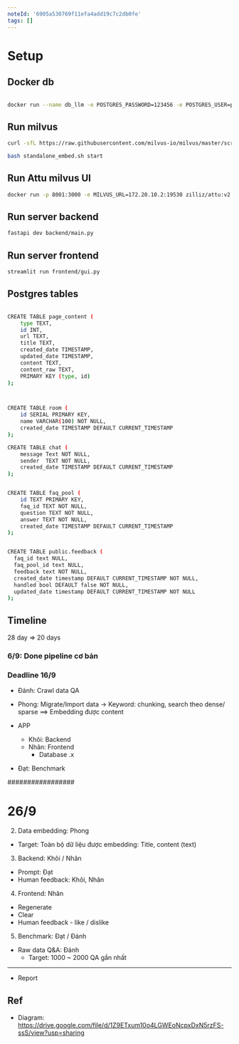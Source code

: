 ```yaml
---
noteId: '6905a530769f11efa4add19c7c2db0fe'
tags: []
---
```


# Setup

## Docker db

```bash

docker run --name db_llm -e POSTGRES_PASSWORD=123456 -e POSTGRES_USER=postgres -e POSTGRES_DB=db_llm -p 5432:5432 -d postgres
```

## Run milvus

```sh
curl -sfL https://raw.githubusercontent.com/milvus-io/milvus/master/scripts/standalone_embed.sh -o standalone_embed.sh

bash standalone_embed.sh start

```

## Run Attu milvus UI

```sh
docker run -p 8001:3000 -e MILVUS_URL=172.20.10.2:19530 zilliz/attu:v2.4
```

## Run server backend

```sh
fastapi dev backend/main.py
```

## Run server frontend

```sh
streamlit run frontend/gui.py
```

## Postgres tables

```sh

CREATE TABLE page_content (
    type TEXT,
    id INT,
    url TEXT,
    title TEXT,
    created_date TIMESTAMP,
    updated_date TIMESTAMP,
    content TEXT,
    content_raw TEXT,
    PRIMARY KEY (type, id)
);



CREATE TABLE room (
    id SERIAL PRIMARY KEY,
    name VARCHAR(100) NOT NULL,
    created_date TIMESTAMP DEFAULT CURRENT_TIMESTAMP
);

CREATE TABLE chat (
    message Text NOT NULL,
    sender  TEXT NOT NULL,
    created_date TIMESTAMP DEFAULT CURRENT_TIMESTAMP
);


CREATE TABLE faq_pool (
    id TEXT PRIMARY KEY,
    faq_id TEXT NOT NULL,
    question TEXT NOT NULL,
    answer TEXT NOT NULL,
    created_date TIMESTAMP DEFAULT CURRENT_TIMESTAMP
);


CREATE TABLE public.feedback (
  faq_id text NULL,
  faq_pool_id text NULL,
  feedback text NOT NULL,
  created_date timestamp DEFAULT CURRENT_TIMESTAMP NOT NULL,
  handled bool DEFAULT false NOT NULL,
  updated_date timestamp DEFAULT CURRENT_TIMESTAMP NOT NULL
);


```

## Timeline

28 day
=> 20 days

### 6/9: Done pipeline cơ bản

### Deadline 16/9

- Đảnh: Crawl data QA

- Phong: Migrate/Import data -> Keyword: chunking, search theo dense/ sparse
  ==> Embedding được content

- APP

  - Khôi: Backend
  - Nhân: Frontend
    - Database .x

- Đạt: Benchmark

#################

# 26/9

2. Data embedding: Phong

- Target: Toàn bộ dữ liệu được embedding: Title, content (text)

3. Backend: Khôi / Nhân

- Prompt: Đạt
- Human feedback: Khôi, Nhân

4. Frontend: Nhân

- Regenerate
- Clear
- Human feedback - like / dislike

5. Benchmark: Đạt / Đảnh

- Raw data Q&A: Đảnh
  - Target: 1000 ~ 2000 QA gần nhất

---

- Report

## Ref

- Diagram: https://drive.google.com/file/d/1Z9ETxum10o4LGWEoNcpxDxN5rzFS-ssS/view?usp=sharing
